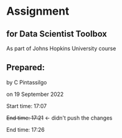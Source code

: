 # Assignment
## for Data Scientist Toolbox
As part of Johns Hopkins University course

## Prepared:
by C Pintassilgo

on 19 September 2022

Start time: 17:07

~~End time: 17:21~~ <- didn't push the changes

End time: 17:26
